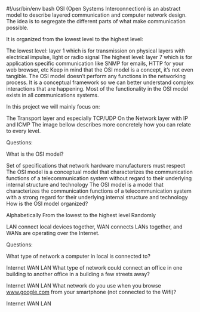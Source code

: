 #!/usr/bin/env bash
OSI (Open Systems Interconnection) is an abstract model to describe layered
 communication and computer network design. The idea is to segregate the 
different parts of what make communication possible.

It is organized from the lowest level to the highest level:

The lowest level: layer 1 which is for transmission on physical layers 
with electrical impulse, light or radio signal
The highest level: layer 7 which is for application specific communication 
like SNMP for emails, HTTP for your web browser, etc
Keep in mind that the OSI model is a concept, it’s not even tangible.
 The OSI model doesn’t perform any functions in the networking process. 
It is a conceptual framework so we can better understand complex interactions 
that are happening. Most of the functionality 
in the OSI model exists in all communications systems.



In this project we will mainly focus on:

The Transport layer and especially TCP/UDP
On the Network layer with IP and ICMP
The image bellow describes more concretely how you can relate to every level.



Questions:

What is the OSI model?

Set of specifications that network hardware manufacturers must respect
The OSI model is a conceptual model that characterizes the 
communication functions of a telecommunication system without regard 
to their underlying internal structure and technology
The OSI model is a model that characterizes the communication functions of a 
telecommunication system with a strong regard for their underlying 
internal structure and technology
How is the OSI model organized?

Alphabetically
From the lowest to the highest level
Randomly

LAN connect local devices together, WAN connects 
LANs together, and WANs are operating over the Internet.

Questions:

What type of network a computer in local is connected to?

Internet
WAN
LAN
What type of network could connect an office in one building 
to another office in a building a few streets away?

Internet
WAN
LAN
What network do you use when you browse www.google.com from
 your smartphone (not connected to the Wifi)?

Internet
WAN
LAN



